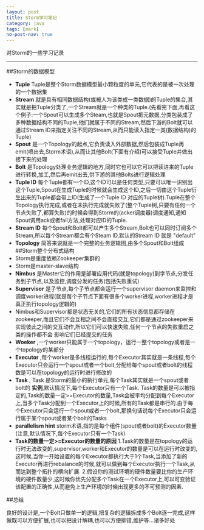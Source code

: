 ```yaml
---
layout: post
title: Storm学习笔记
category: java
tags: [mark]
no-post-nav: true
---
```


对Storm的一些学习记录

-----

##Storm的数据模型

* **Tuple** Tuple是整个Storm数据模型最小颗粒度的单元,它代表的是被一次处理的一个数据集
* **Stream** 就是具有相同数据结构(或被人为该类成一类数据)的Tuple的集合,其实就是把Tuple分类了,一个Stream就是一个种类的Tuple.(先看完下面,再看这个例子:一个Spout可以生成多个Steam,也就是Spout把元数据,分类包装成了多种数据结构不同的Tuple,他们就属于不同的Stream,然后下游的Bolt就可以通过Stream ID来指定关注不同的Stream,从而只能读入指定一类(数据结构)的Tuple)
* **Spout** 是一个Topology的起点,它负责读入外部数据,然后包装成Tuple再emit(喷出去,Storm术语),从而让其他Bolt(下面有介绍)可以接受Tuple并做出接下来的处理
* **Bolt** 是Topology处理业务逻辑的地方,同时它也可以它可以把读进来的Tuple进行转换,加工,然后再emit出去,供下游的其他Bolts进行逻辑处理
* **Tuple ID** 每个Tuple都有一个ID,这个ID可以是任何类型,只要可以唯一识别出这个Tuple,Spout在生成Tuple的时候就会生成这个ID,之后一切由这个Tuple衍生出来的Tuple都会带上ID(生成了一个Tuple ID 对应的Tuple树).Tuple在整个Topology执行完成,或者在未执行完成就失败了(整个Tuple树,只要有任何一个节点失败了,都算失败)的时候会得到Storm的(acker调度器)调度通知,通知Spout调用ack或者fail方法,处理对应ID的Tuple.
* **Stream ID** 每个Spout和Bolt都可以产生多个Stream,Bolt也可以同时订阅多个Stream,所以每个Stream都会有个Steam ID,默认的Stream ID 就是 "default"
* **Topology** 简答来说就是一个完整的业务逻辑图,由多个Spout和Bolt组成
##Storm整个分布式结构
* Storm是重度依赖Zookeeper集群的
* Storm是master-slave结构
* **Nimbus** 是Master它的作用是部署应用代码(就是topology)到字节点,分发任务到子节点,以及监控,调度分发的任务(包括失败重试)
* **Supervisor** 是子节点,每个子节点都会运行一个supervisor daemon来监控和调度worker进程(就是每个子节点下面有很多个worker进程,worker进程才是真正执行topology逻辑的)
* Nimbus和Supervisor都是状态无关的,它们的所有状态信息都存储在zookeeper,而且它们不会互相之间不会直接交互,它们都是通过zookeeper来实现彼此之间的交互动作,所以它们可以快速失败,任何一个节点的失败重启之类的操作都不会
  影响它们已经提交的任务
* **Woeker** ,一个worker只能属于一个topology，运行一整个topology或者是一个topology的某部分
* **Executor** ,每个worker是多线程运行的,每个Executor其实就是一条线程,每个Executor只会运行一个spout或者一个bolt,分配给每个spout或者bolt的线程数是可以在topology的运行时进行修改的
* **Task** , Task 是Storm的最小的执行单元,每个Task其实就是一个spout或者bolt的 **实例**,默认情况下,每个Executor只有一个Task. Task的数量是可以被指定的,Task的数量一定>=Executor的数量,Task会被平均分配到每个Executor上,当多个Task分配到一个Executor上的时候,所有的Task都是串行的.由于每个Executor只会运行一个spout或者一个bolt,那换句话说每个Executor只会运行属于某个spout或者某个bolt的Tasks
* **parallelism hint** storm术语,指的是每个组件(spout或者bolt)的Executor数量(注意,默认情况下,每个Executor只有一个Task)
* **Task的数量一定>=Executor的数量的原因** 1.Task的数量是在topology的运行时无法改变的,supervisor,worker和Executor的数量是可以在运行时改变的,这时候,当你一开始设置的每个Executor都执行大于1个Task,当添加了新的Executor再进行rebalance的时候,就可以做到每个Executor执行一个Task,从而达到整个拓扑的横向扩展. 2.假设你的测试环境的硬件数量要比你的生产环境的硬件数量少,这时候你优先分配多个Task在一个Executor上,可以可变验证该配置的正确性,从而避免上生产环境的时候出现更多的不可预测的因素.

##总结

良好的设计是,一个Bolt只做单一的逻辑,把复杂的逻辑拆成多个Bolt逐一完成,这样做既可以方便扩展,也可以把设计解耦,也可以方便排错,维护等...诸多好处
